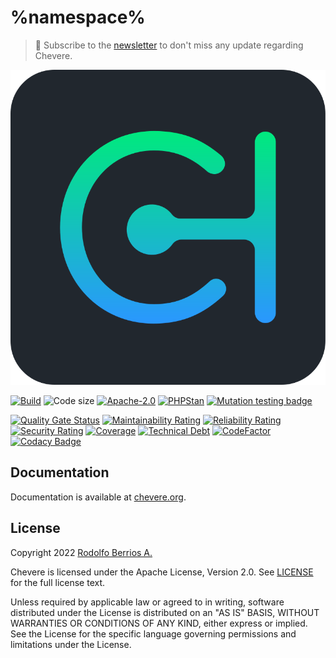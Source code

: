 # %namespace%

> 🔔 Subscribe to the [newsletter](https://chv.to/chevere-newsletter) to don't miss any update regarding Chevere.

![Chevere](chevere.svg)

[![Build](https://img.shields.io/github/actions/workflow/status/chevere/%repoName%/test.yml?branch=%branch%&style=flat-square)](https://github.com/chevere/%repoName%/actions)
![Code size](https://img.shields.io/github/languages/code-size/chevere/%repoName%?style=flat-square)
[![Apache-2.0](https://img.shields.io/github/license/chevere/%repoName%?style=flat-square)](LICENSE)
[![PHPStan](https://img.shields.io/badge/PHPStan-level%209-blueviolet?style=flat-square)](https://phpstan.org/)
[![Mutation testing badge](https://img.shields.io/endpoint?style=flat-square&url=https%3A%2F%2Fbadge-api.stryker-mutator.io%2Fgithub.com%2Fchevere%2F%repoName%%2F%branch%)](https://dashboard.stryker-mutator.io/reports/github.com/chevere/%repoName%/%branch%)

[![Quality Gate Status](https://sonarcloud.io/api/project_badges/measure?project=chevere_%repoName%&metric=alert_status)](https://sonarcloud.io/dashboard?id=chevere_%repoName%)
[![Maintainability Rating](https://sonarcloud.io/api/project_badges/measure?project=chevere_%repoName%&metric=sqale_rating)](https://sonarcloud.io/dashboard?id=chevere_%repoName%)
[![Reliability Rating](https://sonarcloud.io/api/project_badges/measure?project=chevere_%repoName%&metric=reliability_rating)](https://sonarcloud.io/dashboard?id=chevere_%repoName%)
[![Security Rating](https://sonarcloud.io/api/project_badges/measure?project=chevere_%repoName%&metric=security_rating)](https://sonarcloud.io/dashboard?id=chevere_%repoName%)
[![Coverage](https://sonarcloud.io/api/project_badges/measure?project=chevere_%repoName%&metric=coverage)](https://sonarcloud.io/dashboard?id=chevere_%repoName%)
[![Technical Debt](https://sonarcloud.io/api/project_badges/measure?project=chevere_%repoName%&metric=sqale_index)](https://sonarcloud.io/dashboard?id=chevere_%repoName%)
[![CodeFactor](https://www.codefactor.io/repository/github/chevere/%repoName%/badge)](https://www.codefactor.io/repository/github/chevere/%repoName%)
[![Codacy Badge](https://app.codacy.com/project/badge/Grade/b956754f8ff04aaa9ca24a6e4cc21661)](https://www.codacy.com/gh/chevere/%repoName%/dashboard)

## Documentation

Documentation is available at [chevere.org](https://chevere.org/).

## License

Copyright 2022 [Rodolfo Berrios A.](https://rodolfoberrios.com/)

Chevere is licensed under the Apache License, Version 2.0. See [LICENSE](LICENSE) for the full license text.

Unless required by applicable law or agreed to in writing, software distributed under the License is distributed on an "AS IS" BASIS, WITHOUT WARRANTIES OR CONDITIONS OF ANY KIND, either express or implied. See the License for the specific language governing permissions and limitations under the License.

